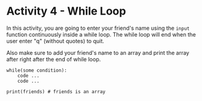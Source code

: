 
# Activity 4 - While Loop 

In this activity, you are going to enter your friend's name using the `input` function continuously inside a while loop. The while loop will end when the user enter "q" (without quotes) to quit.

Also make sure to add your friend's name to an array and print the array after right after the end of while loop. 

```
while(some condition): 
    code ...
    code ...

print(friends) # friends is an array 
```
